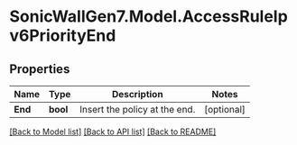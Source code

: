 # SonicWallGen7.Model.AccessRuleIpv6PriorityEnd

## Properties

Name | Type | Description | Notes
------------ | ------------- | ------------- | -------------
**End** | **bool** | Insert the policy at the end. | [optional] 

[[Back to Model list]](../README.md#documentation-for-models) [[Back to API list]](../README.md#documentation-for-api-endpoints) [[Back to README]](../README.md)

